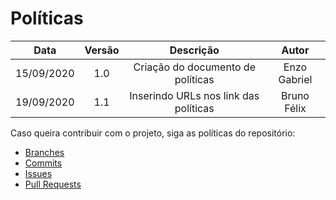 # Políticas

| Data       | Versão | Descrição            | Autor             |
|:----------:|:------:|:--------------------:|:-----------------:|
| 15/09/2020 | 1.0 | Criação do documento de políticas      | Enzo Gabriel |
| 19/09/2020 | 1.1 | Inserindo URLs nos link das políticas  | Bruno Félix |

Caso queira contribuir com o projeto, siga as políticas do repositório:
- [Branches](https://github.com/fga-eps-mds/2020.1-Vamos_Cuidar-Usuario/blob/develop/docs/policies/branches.md)
- [Commits](https://github.com/fga-eps-mds/2020.1-Vamos_Cuidar-Usuario/blob/develop/docs/policies/commits.md)
- [Issues](https://github.com/fga-eps-mds/2020.1-Vamos_Cuidar-Usuario/blob/develop/docs/policies/issues.md)
- [Pull Requests](https://github.com/fga-eps-mds/2020.1-Vamos_Cuidar-Usuario/blob/develop/docs/policies/pull_request.md)